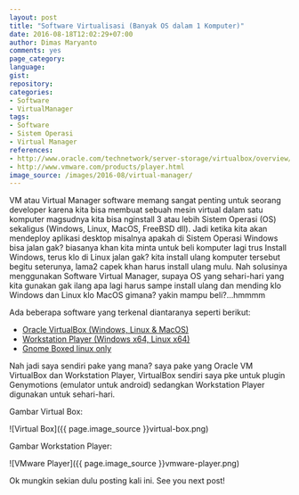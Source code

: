 ```yaml
---
layout: post
title: "Software Virtualisasi (Banyak OS dalam 1 Komputer)"
date: 2016-08-18T12:02:29+07:00
author: Dimas Maryanto
comments: yes
page_category:
language:
gist:
repository:
categories:
- Software
- VirtualManager
tags:
- Software
- Sistem Operasi
- Virtual Manager
references:
- http://www.oracle.com/technetwork/server-storage/virtualbox/overview/index.html
- http://www.vmware.com/products/player.html
image_source: /images/2016-08/virtual-manager/
---
```


VM atau Virtual Manager software memang sangat penting untuk seorang developer karena kita bisa membuat sebuah mesin virtual dalam satu komputer magsudnya kita bisa nginstall 3 atau lebih Sistem Operasi (OS) sekaligus (Windows, Linux, MacOS, FreeBSD dll). Jadi ketika kita akan mendeploy aplikasi desktop misalnya apakah di Sistem Operasi Windows bisa jalan gak? biasanya khan kita minta untuk beli komputer lagi trus Install Windows, terus klo di Linux jalan gak? kita install ulang komputer tersebut begitu seterunya, lama2 capek khan harus install ulang mulu. Nah solusinya menggunakan Software Virtual Manager, supaya OS yang sehari-hari yang kita gunakan gak ilang apa lagi harus sampe install ulang dan mending klo Windows dan Linux klo MacOS gimana? yakin mampu beli?...hmmmm

Ada beberapa software yang terkenal diantaranya seperti berikut:

<!--more-->

* [Oracle VirtualBox (Windows, Linux & MacOS)](http://www.oracle.com/technetwork/server-storage/virtualbox/downloads/index.html)
* [Workstation Player (Windows x64, Linux x64)](https://my.vmware.com/en/web/vmware/free#desktop_end_user_computing/vmware_workstation_player/12_0)
* [Gnome Boxed linux only](https://en.wikipedia.org/wiki/GNOME_Boxes)

Nah jadi saya sendiri pake yang mana? saya pake yang Oracle VM VirtualBox dan Workstation Player, VirtualBox sendiri saya pke untuk plugin Genymotions (emulator untuk android) sedangkan Workstation Player digunakan untuk sehari-hari.

Gambar Virtual Box:

![Virtual Box]({{ page.image_source }}virtual-box.png)

Gambar Workstation Player:

![VMware Player]({{ page.image_source }}vmware-player.png)

Ok mungkin sekian dulu posting kali ini. See you next post!
